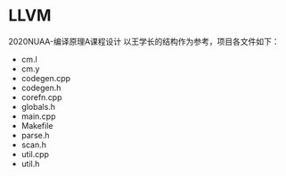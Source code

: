 # LLVM
2020NUAA-编译原理A课程设计
以王学长的结构作为参考，项目各文件如下：
- cm.l
- cm.y
- codegen.cpp
- codegen.h
- corefn.cpp
- globals.h
- main.cpp
- Makefile
- parse.h
- scan.h
- util.cpp
- util.h
